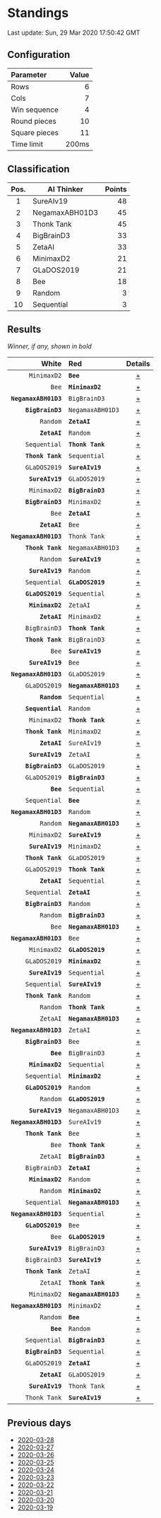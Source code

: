 # Standings

Last update: Sun, 29 Mar 2020 17:50:42 GMT

## Configuration

| Parameter      | Value             |
|:-------------- | ----------------: |
| Rows          | 6        |
| Cols          | 7        |
| Win sequence  | 4 |
| Round pieces  | 10  |
| Square pieces | 11 |
| Time limit    | 200ms     |

## Classification

| Pos. | AI Thinker | Points |
|:----:| ---------- | -----: |
| 1 | SureAIv19 | 48 |
| 2 | NegamaxABH01D3 | 45 |
| 3 | Thonk Tank | 45 |
| 4 | BigBrainD3 | 33 |
| 5 | ZetaAI | 33 |
| 6 | MinimaxD2 | 21 |
| 7 | GLaDOS2019 | 21 |
| 8 | Bee | 18 |
| 9 | Random | 3 |
| 10 | Sequential | 3 |

## Results

_Winner, if any, shown in bold_

| White |   Red   | Details |
| -----:|:------- | :-----: |
| `MinimaxD2` | **`Bee`** | [+](results/MinimaxD2vsBee.txt) |
| `Bee` | **`MinimaxD2`** | [+](results/BeevsMinimaxD2.txt) |
| **`NegamaxABH01D3`** | `BigBrainD3` | [+](results/NegamaxABH01D3vsBigBrainD3.txt) |
| **`BigBrainD3`** | `NegamaxABH01D3` | [+](results/BigBrainD3vsNegamaxABH01D3.txt) |
| `Random` | **`ZetaAI`** | [+](results/RandomvsZetaAI.txt) |
| **`ZetaAI`** | `Random` | [+](results/ZetaAIvsRandom.txt) |
| `Sequential` | **`Thonk Tank`** | [+](results/SequentialvsThonkTank.txt) |
| **`Thonk Tank`** | `Sequential` | [+](results/ThonkTankvsSequential.txt) |
| `GLaDOS2019` | **`SureAIv19`** | [+](results/GLaDOS2019vsSureAIv19.txt) |
| **`SureAIv19`** | `GLaDOS2019` | [+](results/SureAIv19vsGLaDOS2019.txt) |
| `MinimaxD2` | **`BigBrainD3`** | [+](results/MinimaxD2vsBigBrainD3.txt) |
| **`BigBrainD3`** | `MinimaxD2` | [+](results/BigBrainD3vsMinimaxD2.txt) |
| `Bee` | **`ZetaAI`** | [+](results/BeevsZetaAI.txt) |
| **`ZetaAI`** | `Bee` | [+](results/ZetaAIvsBee.txt) |
| **`NegamaxABH01D3`** | `Thonk Tank` | [+](results/NegamaxABH01D3vsThonkTank.txt) |
| **`Thonk Tank`** | `NegamaxABH01D3` | [+](results/ThonkTankvsNegamaxABH01D3.txt) |
| `Random` | **`SureAIv19`** | [+](results/RandomvsSureAIv19.txt) |
| **`SureAIv19`** | `Random` | [+](results/SureAIv19vsRandom.txt) |
| `Sequential` | **`GLaDOS2019`** | [+](results/SequentialvsGLaDOS2019.txt) |
| **`GLaDOS2019`** | `Sequential` | [+](results/GLaDOS2019vsSequential.txt) |
| **`MinimaxD2`** | `ZetaAI` | [+](results/MinimaxD2vsZetaAI.txt) |
| **`ZetaAI`** | `MinimaxD2` | [+](results/ZetaAIvsMinimaxD2.txt) |
| `BigBrainD3` | **`Thonk Tank`** | [+](results/BigBrainD3vsThonkTank.txt) |
| **`Thonk Tank`** | `BigBrainD3` | [+](results/ThonkTankvsBigBrainD3.txt) |
| `Bee` | **`SureAIv19`** | [+](results/BeevsSureAIv19.txt) |
| **`SureAIv19`** | `Bee` | [+](results/SureAIv19vsBee.txt) |
| **`NegamaxABH01D3`** | `GLaDOS2019` | [+](results/NegamaxABH01D3vsGLaDOS2019.txt) |
| `GLaDOS2019` | **`NegamaxABH01D3`** | [+](results/GLaDOS2019vsNegamaxABH01D3.txt) |
| **`Random`** | `Sequential` | [+](results/RandomvsSequential.txt) |
| **`Sequential`** | `Random` | [+](results/SequentialvsRandom.txt) |
| `MinimaxD2` | **`Thonk Tank`** | [+](results/MinimaxD2vsThonkTank.txt) |
| **`Thonk Tank`** | `MinimaxD2` | [+](results/ThonkTankvsMinimaxD2.txt) |
| **`ZetaAI`** | `SureAIv19` | [+](results/ZetaAIvsSureAIv19.txt) |
| **`SureAIv19`** | `ZetaAI` | [+](results/SureAIv19vsZetaAI.txt) |
| **`BigBrainD3`** | `GLaDOS2019` | [+](results/BigBrainD3vsGLaDOS2019.txt) |
| `GLaDOS2019` | **`BigBrainD3`** | [+](results/GLaDOS2019vsBigBrainD3.txt) |
| **`Bee`** | `Sequential` | [+](results/BeevsSequential.txt) |
| `Sequential` | **`Bee`** | [+](results/SequentialvsBee.txt) |
| **`NegamaxABH01D3`** | `Random` | [+](results/NegamaxABH01D3vsRandom.txt) |
| `Random` | **`NegamaxABH01D3`** | [+](results/RandomvsNegamaxABH01D3.txt) |
| `MinimaxD2` | **`SureAIv19`** | [+](results/MinimaxD2vsSureAIv19.txt) |
| **`SureAIv19`** | `MinimaxD2` | [+](results/SureAIv19vsMinimaxD2.txt) |
| **`Thonk Tank`** | `GLaDOS2019` | [+](results/ThonkTankvsGLaDOS2019.txt) |
| `GLaDOS2019` | **`Thonk Tank`** | [+](results/GLaDOS2019vsThonkTank.txt) |
| **`ZetaAI`** | `Sequential` | [+](results/ZetaAIvsSequential.txt) |
| `Sequential` | **`ZetaAI`** | [+](results/SequentialvsZetaAI.txt) |
| **`BigBrainD3`** | `Random` | [+](results/BigBrainD3vsRandom.txt) |
| `Random` | **`BigBrainD3`** | [+](results/RandomvsBigBrainD3.txt) |
| `Bee` | **`NegamaxABH01D3`** | [+](results/BeevsNegamaxABH01D3.txt) |
| **`NegamaxABH01D3`** | `Bee` | [+](results/NegamaxABH01D3vsBee.txt) |
| `MinimaxD2` | **`GLaDOS2019`** | [+](results/MinimaxD2vsGLaDOS2019.txt) |
| `GLaDOS2019` | **`MinimaxD2`** | [+](results/GLaDOS2019vsMinimaxD2.txt) |
| **`SureAIv19`** | `Sequential` | [+](results/SureAIv19vsSequential.txt) |
| `Sequential` | **`SureAIv19`** | [+](results/SequentialvsSureAIv19.txt) |
| **`Thonk Tank`** | `Random` | [+](results/ThonkTankvsRandom.txt) |
| `Random` | **`Thonk Tank`** | [+](results/RandomvsThonkTank.txt) |
| `ZetaAI` | **`NegamaxABH01D3`** | [+](results/ZetaAIvsNegamaxABH01D3.txt) |
| **`NegamaxABH01D3`** | `ZetaAI` | [+](results/NegamaxABH01D3vsZetaAI.txt) |
| **`BigBrainD3`** | `Bee` | [+](results/BigBrainD3vsBee.txt) |
| **`Bee`** | `BigBrainD3` | [+](results/BeevsBigBrainD3.txt) |
| **`MinimaxD2`** | `Sequential` | [+](results/MinimaxD2vsSequential.txt) |
| `Sequential` | **`MinimaxD2`** | [+](results/SequentialvsMinimaxD2.txt) |
| **`GLaDOS2019`** | `Random` | [+](results/GLaDOS2019vsRandom.txt) |
| `Random` | **`GLaDOS2019`** | [+](results/RandomvsGLaDOS2019.txt) |
| **`SureAIv19`** | `NegamaxABH01D3` | [+](results/SureAIv19vsNegamaxABH01D3.txt) |
| **`NegamaxABH01D3`** | `SureAIv19` | [+](results/NegamaxABH01D3vsSureAIv19.txt) |
| **`Thonk Tank`** | `Bee` | [+](results/ThonkTankvsBee.txt) |
| `Bee` | **`Thonk Tank`** | [+](results/BeevsThonkTank.txt) |
| `ZetaAI` | **`BigBrainD3`** | [+](results/ZetaAIvsBigBrainD3.txt) |
| `BigBrainD3` | **`ZetaAI`** | [+](results/BigBrainD3vsZetaAI.txt) |
| **`MinimaxD2`** | `Random` | [+](results/MinimaxD2vsRandom.txt) |
| `Random` | **`MinimaxD2`** | [+](results/RandomvsMinimaxD2.txt) |
| `Sequential` | **`NegamaxABH01D3`** | [+](results/SequentialvsNegamaxABH01D3.txt) |
| **`NegamaxABH01D3`** | `Sequential` | [+](results/NegamaxABH01D3vsSequential.txt) |
| **`GLaDOS2019`** | `Bee` | [+](results/GLaDOS2019vsBee.txt) |
| `Bee` | **`GLaDOS2019`** | [+](results/BeevsGLaDOS2019.txt) |
| **`SureAIv19`** | `BigBrainD3` | [+](results/SureAIv19vsBigBrainD3.txt) |
| `BigBrainD3` | **`SureAIv19`** | [+](results/BigBrainD3vsSureAIv19.txt) |
| **`Thonk Tank`** | `ZetaAI` | [+](results/ThonkTankvsZetaAI.txt) |
| `ZetaAI` | **`Thonk Tank`** | [+](results/ZetaAIvsThonkTank.txt) |
| `MinimaxD2` | **`NegamaxABH01D3`** | [+](results/MinimaxD2vsNegamaxABH01D3.txt) |
| **`NegamaxABH01D3`** | `MinimaxD2` | [+](results/NegamaxABH01D3vsMinimaxD2.txt) |
| `Random` | **`Bee`** | [+](results/RandomvsBee.txt) |
| **`Bee`** | `Random` | [+](results/BeevsRandom.txt) |
| `Sequential` | **`BigBrainD3`** | [+](results/SequentialvsBigBrainD3.txt) |
| **`BigBrainD3`** | `Sequential` | [+](results/BigBrainD3vsSequential.txt) |
| `GLaDOS2019` | **`ZetaAI`** | [+](results/GLaDOS2019vsZetaAI.txt) |
| **`ZetaAI`** | `GLaDOS2019` | [+](results/ZetaAIvsGLaDOS2019.txt) |
| **`SureAIv19`** | `Thonk Tank` | [+](results/SureAIv19vsThonkTank.txt) |
| `Thonk Tank` | **`SureAIv19`** | [+](results/ThonkTankvsSureAIv19.txt) |

## Previous days

* [2020-03-28](../2020-03-28/standings.md)
* [2020-03-27](../2020-03-27/standings.md)
* [2020-03-26](../2020-03-26/standings.md)
* [2020-03-25](../2020-03-25/standings.md)
* [2020-03-24](../2020-03-24/standings.md)
* [2020-03-23](../2020-03-23/standings.md)
* [2020-03-22](../2020-03-22/standings.md)
* [2020-03-21](../2020-03-21/standings.md)
* [2020-03-20](../2020-03-20/standings.md)
* [2020-03-19](../2020-03-19/standings.md)
